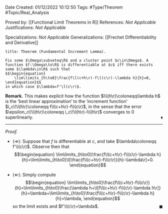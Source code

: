 <div class="topSpace"></div>

Date Created: 01/12/2022 10:12:50
Tags: #Type/Theorem #Topic/Real_Analysis

Proved by: [[Functional Limit Theorems in R]]
References: <i>Not Applicable</i>
Justifications: <i>Not Applicable</i>

Specializations: <i>Not Applicable</i>
Generalizations: [[Frechet Differentiability and Derivative]]

``` ad-Theorem
title: Theorem (Fundamental Increment Lemma).

Fix some $\Omega\subseteq\R$ and a cluster point $c\in\Omega$. A function $f:\Omega\to\R$ is differentiable at $c$ iff there exists some $\lambda\in\R$ such that
$$\begin{equation}
    \lim\limits_{h\to0}\frac{f\l(c+h\r)-f\l(c\r)-\lambda h}{h}=0,
\end{equation}$$
in which case $\lambda=f'\l(c\r)$.

```

<b>Remark.</b> This makes explicit how the function $l\l(h\r)\coloneqq\lambda h$ is the ‘best linear approximation’ to the ‘increment function’ $i_c\!\l(h\r)\coloneqq f\l(c+h\r)-f\l(c\r)$, in the sense that the error $\epsilon_c\!\l(h\r)\coloneqq i_c\!\l(h\r)-l\l(h\r)$ converges to $0$ superlinearly.<span style="float:right;">$\blacklozenge$</span>

---

<i>Proof.</i>
* ($\Rightarrow$): Suppose that $f$ is differentiable at $c$, and take $\lambda\coloneqq f'\l(c\r)$. Observe then that
$$\begin{equation}
    \lim\limits_{h\to0}\frac{f\l(c+h\r)-f\l(c\r)-\lambda h}{h}=\lim\limits_{h\to0}\l[\frac{f\l(c+h\r)-f\l(c\r)}{h}-\lambda\r]=0.
\end{equation}$$

* ($\Leftarrow$): Simply compute
$$\begin{equation}
    \lim\limits_{h\to0}\frac{f\l(c+h\r)-f\l(c\r)}{h}=\lim\limits_{h\to0}\frac{\lambda h+\l[f\l(c+h\r)-f\l(c\r)-\lambda h\r]}{h}=\lambda+\lim\limits_{h\to0}\frac{f\l(c+h\r)-f\l(c\r)-\lambda h}{h}=\lambda,
\end{equation}$$
so the limit exists and $f'\l(c\r)=\lambda$.<span style="float:right;">$\blacksquare$</span>
